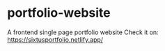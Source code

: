 # portfolio-website
A frontend single page portfolio website 
Check it on: https://sixtusportfolio.netlify.app/
